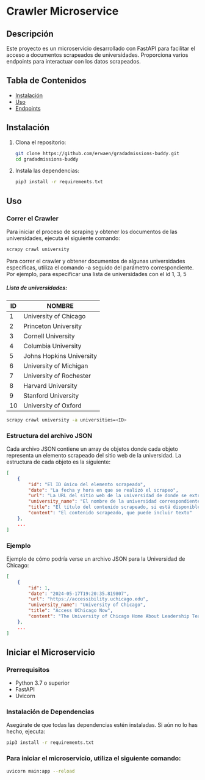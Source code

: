 # Crawler Microservice

## Descripción

Este proyecto es un microservicio desarrollado con FastAPI para facilitar el acceso a documentos scrapeados de universidades. Proporciona varios endpoints para interactuar con los datos scrapeados.

## Tabla de Contenidos

- [Instalación](#instalación)
- [Uso](#uso)
- [Endpoints](#endpoints)

## Instalación

1. Clona el repositorio:

    ```bash
    git clone https://github.com/erwaen/gradadmissions-buddy.git
    cd gradadmissions-buddy
    ```

2. Instala las dependencias:

    ```bash
    pip3 install -r requirements.txt
    ```
## Uso

### Correr el Crawler

Para iniciar el proceso de scraping y obtener los documentos de las universidades, ejecuta el siguiente comando:

```bash
scrapy crawl university
```
Para correr el crawler y obtener documentos de algunas universidades específicas, utiliza el comando -a seguido del parámetro correspondiente. Por ejemplo, para especificar una lista de universidades con el id 1, 3, 5

##### Lista de universidades:
| ID | NOMBRE                     |
|----|----------------------------|
| 1  | University of Chicago      |
| 2  | Princeton University       |
| 3  | Cornell University         |
| 4  | Columbia University        |
| 5  | Johns Hopkins University   |
| 6  | University of Michigan     |
| 7  | University of Rochester    |
| 8  | Harvard University         |
| 9  | Stanford University        |
| 10 | University of Oxford       |

```bash
scrapy crawl university -a universities=<ID>
```
### Estructura del archivo JSON

Cada archivo JSON contiene un array de objetos donde cada objeto representa un elemento scrapeado del sitio web de la universidad. La estructura de cada objeto es la siguiente:

```json
[
    {
        "id": "El ID único del elemento scrapeado",
        "date": "La fecha y hora en que se realizó el scrapeo",
        "url": "La URL del sitio web de la universidad de donde se extrajeron los datos",
        "university_name": "El nombre de la universidad correspondiente",
        "title": "El título del contenido scrapeado, si está disponible",
        "content": "El contenido scrapeado, que puede incluir texto"
    },
    ...
]
```
### Ejemplo
Ejemplo de cómo podría verse un archivo JSON para la Universidad de Chicago:

```json
[
    {
        "id": 1,
        "date": "2024-05-17T19:20:35.819807",
        "url": "https://accessibility.uchicago.edu",
        "university_name": "University of Chicago",
        "title": "Access UChicago Now",
        "content": "The University of Chicago Home About Leadership Team 2023-2024 Academic Year 2022-2023 Academic Year 2021-2022..." 
    },
    ...
]
```
## Iniciar el Microservicio

### Prerrequisitos

- Python 3.7 o superior
- FastAPI
- Uvicorn

### Instalación de Dependencias

Asegúrate de que todas las dependencias estén instaladas. Si aún no lo has hecho, ejecuta:

```bash
pip3 install -r requirements.txt
```

### Para iniciar el microservicio, utiliza el siguiente comando:

```bash
uvicorn main:app --reload
```





